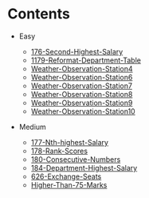 # Contents
- Easy
    - [176-Second-Highest-Salary](./Easy/176-Second-Highest-Salary/README.md)
    - [1179-Reformat-Department-Table](./Easy/1179-Reformat-Department-Table/README.md)
    - [Weather-Observation-Station4](./Easy/Weather-Observation-Station4/README.md)
    - [Weather-Observation-Station6](./Easy/Weather-Observation-Station6/README.md)
    - [Weather-Observation-Station7](./Easy/Weather-Observation-Station7/README.md)
    - [Weather-Observation-Station8](./Easy/Weather-Observation-Station8/README.md)    
    - [Weather-Observation-Station9](./Easy/Weather-Observation-Station9/README.md)  
    - [Weather-Observation-Station10](./Easy/Weather-Observation-Station10/README.md)  

- Medium
    - [177-Nth-highest-Salary](./Medium/177-Nth-Highest-Salary/README.md)
    - [178-Rank-Scores](./Medium/178-Rank-Scores/README.md)
    - [180-Consecutive-Numbers](./Medium/180-Consecutive-Numbers/README.md)
    - [184-Department-Highest-Salary](./Medium/184-Department-Highest-Salary/README.md)
    - [626-Exchange-Seats](./Medium/626-Exchange-Seats/README.md)
    - [Higher-Than-75-Marks](./Medium/Higher-Than-75-Marks/README.md)  
